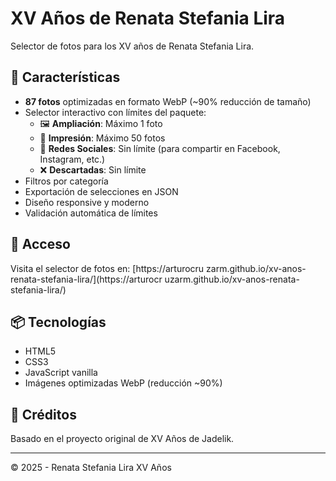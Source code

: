 # XV Años de Renata Stefania Lira

Selector de fotos para los XV años de Renata Stefania Lira.

## 📸 Características

- **87 fotos** optimizadas en formato WebP (~90% reducción de tamaño)
- Selector interactivo con límites del paquete:
  - 🖼️ **Ampliación**: Máximo 1 foto
  - 📸 **Impresión**: Máximo 50 fotos
  - 📱 **Redes Sociales**: Sin límite (para compartir en Facebook, Instagram, etc.)
  - ❌ **Descartadas**: Sin límite
- Filtros por categoría
- Exportación de selecciones en JSON
- Diseño responsive y moderno
- Validación automática de límites

## 🚀 Acceso

Visita el selector de fotos en: [https://arturocru zarm.github.io/xv-anos-renata-stefania-lira/](https://arturocr uzarm.github.io/xv-anos-renata-stefania-lira/)

## 📦 Tecnologías

- HTML5
- CSS3
- JavaScript vanilla
- Imágenes optimizadas WebP (reducción ~90%)

## 🎨 Créditos

Basado en el proyecto original de XV Años de Jadelik.

---

© 2025 - Renata Stefania Lira XV Años
